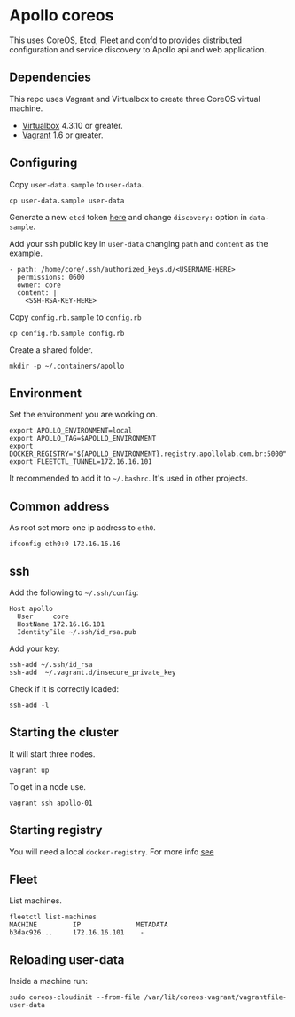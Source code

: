 Apollo coreos
=============

This uses CoreOS, Etcd, Fleet and confd to provides distributed configuration
and service discovery to Apollo api and web application.

Dependencies
------------

This repo uses Vagrant and Virtualbox to create three CoreOS virtual machine.

* [Virtualbox](https://www.virtualbox.org/) 4.3.10 or greater.
* [Vagrant](http://www.vagrantup.com/) 1.6 or greater.

Configuring
-----------

Copy `user-data.sample` to `user-data`.

```
cp user-data.sample user-data
```

Generate a new `etcd` token [here](https://discovery.etcd.io/new) and
change `discovery:` option in `data-sample`.

Add your ssh public key in `user-data` changing `path` and `content` as
the example.

```
- path: /home/core/.ssh/authorized_keys.d/<USERNAME-HERE>
  permissions: 0600
  owner: core
  content: |
    <SSH-RSA-KEY-HERE>
```

Copy `config.rb.sample` to `config.rb`

```
cp config.rb.sample config.rb
```

Create a shared folder.

```
mkdir -p ~/.containers/apollo
```

Environment
-----------

Set the environment you are working on.

```
export APOLLO_ENVIRONMENT=local
export APOLLO_TAG=$APOLLO_ENVIRONMENT
export DOCKER_REGISTRY="${APOLLO_ENVIRONMENT}.registry.apollolab.com.br:5000"
export FLEETCTL_TUNNEL=172.16.16.101
```

It recommended to add it to `~/.bashrc`. It's used in other projects.

Common address
--------------

As root set more one ip address to `eth0`.

```
ifconfig eth0:0 172.16.16.16
```

ssh
---

Add the following to `~/.ssh/config`:

```
Host apollo
  User     core
  HostName 172.16.16.101
  IdentityFile ~/.ssh/id_rsa.pub
```

Add your key:

```
ssh-add ~/.ssh/id_rsa
ssh-add  ~/.vagrant.d/insecure_private_key
```

Check if it is correctly loaded:

```
ssh-add -l
```

Starting the cluster
--------------------

It will start three nodes.

```
vagrant up
```

To get in a node use.

```
vagrant ssh apollo-01
```

Starting registry
-----------------

You will need a local `docker-registry`. For more info
[see](https://github.com/wiliamsouza/apollo/blob/develop/registry/README.md)

Fleet
-----

List machines.

```
fleetctl list-machines
MACHINE         IP              METADATA
b3dac926...     172.16.16.101    -
```

Reloading user-data
-------------------

Inside a machine run:

```
sudo coreos-cloudinit --from-file /var/lib/coreos-vagrant/vagrantfile-user-data
```
